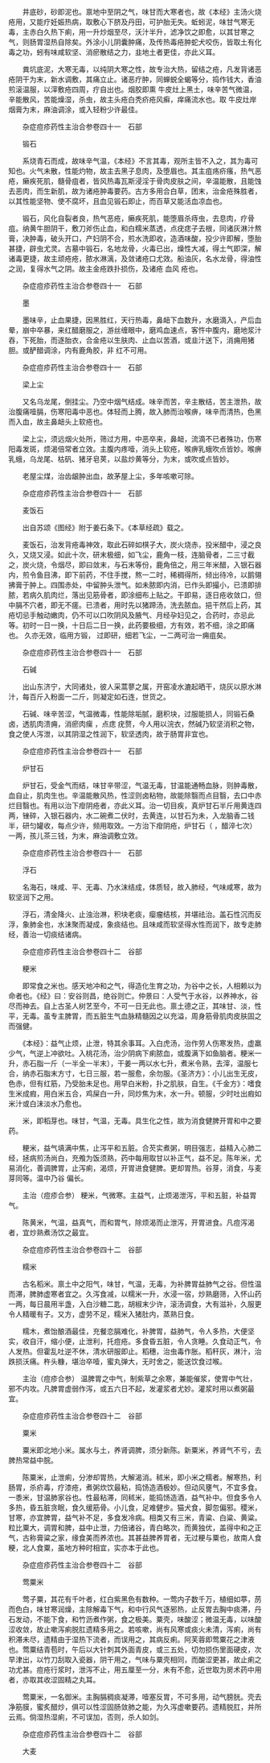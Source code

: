 <!-- { "loadSidebar": true } -->
　　井底砂，砂即泥也。禀地中至阴之气，味甘而大寒者也，故《本经》主汤火烧疮用，又能疗妊娠热病，取敷心下脐及丹田，可护胎无失。蚯蚓泥，味甘气寒无毒，主赤白久热下痢，用一升炒烟至尽，沃汁半升，滤净饮之即愈，以其甘寒之气，则肠胃湿热自除矣。外涂小儿阴囊肿痛，及传热毒疮肿蛇犬咬伤，皆取土有化毒之功，蚓有味咸软坚、消瘀散结之力，韭地土者更佳，亦此义耳。

　　粪坑底泥，大寒无毒，以纯阴大寒之性，故专治大热，留结之疮，凡发背诸恶疮阴干为末，新水调敷，其痛立止。诸恶疔肿，同蝉蜕全蝎等分，捣作钱大，香油煎滚温服，以滓敷疮四周，疔自出也。烟胶即熏 牛皮灶上黑土，味辛苦气微温，辛能散风，苦能燥湿，杀虫，故主头疮白秃疥疮风癣，痒痛流水也。取 牛皮灶岸烟膏为末，麻油调涂，或入轻粉少许最佳。

　　杂症痘疹药性主治合参卷四十一　石部

　　锻石

　　系烧青石而成，故味辛气温，《本经》不言其毒，观所主皆不入之，其为毒可知也。火气未散，性能灼物，故主去黑子息肉，及堕眉也。其主疽疡疥瘙，热气恶疮，癞疾死肌，髓骨疽者，皆风热毒瓦斯浸淫于骨肉皮肤之间，辛温能散，且能蚀去恶肉，而生新肌，故为诸疮肿毒要药。古方多用合白草，团末，治金疮殊胜者，以其性能坚物、使不腐坏，且血见锻石即止，而百草又能活血凉血也。

　　锻石，风化自裂者良，热气恶疮，癞疾死肌，能堕眉杀痔虫，去息肉，疗骨疽。纳黄牛胆阴干，敷刀斧伤止血，和白糯米蒸透，点疣痣子去根，同诸灰淋汁熬膏，决肿毒，破头开口，产妇阴不合，煎水洗即收，造酒味酸，投少许即解，堕胎甚捷，辟虫尤灵。古墓中锻石，名地龙骨，火毒已出，燥性大减，得土气即深，解诸毒更捷，故主顽疮疮，脓水淋漓，及敛诸疮口尤效。船油灰，名水龙骨，得油性之润，复得水气之阴。故主金疮跌扑损伤，及诸疮 血风 疮也。

　　杂症痘疹药性主治合参卷四十一　石部

　　墨

　　墨味辛，止血果捷，因黑胜红，天行热毒，鼻衄下血数升，水磨滴入，产后血晕，崩中卒暴，来红醋磨服之，游丝缠眼中，磨鸡血速点，客忤中腹内，磨地浆汁吞，下死胎，而逐胎衣，合金疮以生肤肉、止血以苦酒，或韭汁送下，消痈用猪胆。或酽醋调涂，内有鹿角胶，非 红不可用。

　　杂症痘疹药性主治合参卷四十一　石部

　　梁上尘

　　又名乌龙尾，倒挂尘。乃空中烟气结成。味辛而苦，辛主散结，苦主泄热，故治腹痛噎膈，伤寒阳毒中恶也。体轻而上腾，故入肺而治喉痹，味辛而清热，色黑而入血，故主鼻衄头上软疮也。

　　梁上尘，须远烟火处所，筛过方用，中恶卒来，鼻衄，流滴不已者殊功，伤寒阳毒发斑，烦渴倍常者立效。主腹内疼噎，消头上软疮，喉痹乳蛾吹点皆妙。喉痹乳蛾，乌龙尾、枯矾、猪牙皂荚，以盐炒黄等分，为末，或吹或点皆妙。

　　老屋尘煤，治齿龈肿出血，故茅屋上尘，多年咳嗽可除。

　　杂症痘疹药性主治合参卷四十一　石部

　　麦饭石

　　出自苏颂《图经》附于姜石条下。《本草经疏》载之。

　　麦饭石，治发背疮毒神效，取此石碎如棋子大，炭火烧赤，投米醋中，浸之良久，又烧又浸。如此十次，研末极细，如飞尘，鹿角一枝，连脑骨者，二三寸截之，炭火烧，令烟尽，即曰敛末，与石末等份，鹿角倍之，用三年米醋，入银石器内，煎令鱼目沸，即下前药，不住手搅，熬一二时，稀稠得所，倾出待冷，以鹅翎拂膏于肿上。四围赤处，中留肿头泄气。如未脓即内消，已作头即撮小，已溃即排脓，若病久肌肉烂，落出见筋骨者，即涂细布上贴之。干即易，逐日疮收敛口，但中膈不穴者，即无不瘥。已溃者，用时先以猪蹄汤，洗去脓血。挹干然后上药，其疮切忌手触动嫩肉，仍不可以口吹阴风及腋气、月经孕妇见之，合药时，亦忌此等。初时一日一换，十日后二日一换，此药要极细，方有效，若不细，涂之即痛也。 久亦无效，临用方锻， 过即研，细若飞尘，一二两可治一痈疽矣。

　　杂症痘疹药性主治合参卷四十一　石部

　　石碱

　　出山东济宁，大同诸处，彼人采蒿蓼之属，开窑凌水漉起晒干，烧灰以原水淋汁，每百斤入粉面一二斤，则凝定如石连，世货之。

　　石碱、味辛苦涩，气温微毒，性能除垢腻，磨积块，过服能损人，同锻石桑卤，透肌肉溃痈，消瘀肉瘰 ，点痣 疣赘，今人用以浣衣，然碱乃软坚消积之物，食之使人泻泄，以其阴湿之性润下，软坚透肉，故于肠胃非宜也。

　　杂症痘疹药性主治合参卷四十一　石部

　　炉甘石

　　炉甘石，受金气而结，味甘辛带涩，气温无毒，甘温能通畅血脉，则肿毒散，血自止，肌肉生也。辛温能散风热，性涩则卤粘物，故能除翳而点目翳，去口中赤烂目翳也。有用以治下疳阴疮者，亦此义耳。治一切目疾，真炉甘石半斤用黄连四两，锉碎，入银石器内，水二碗煮二伏时，去黄连，以甘石为未，入龙脑香二钱半，研匀罐收，每点少许，频用取效。一方治下疳阴疮，炉甘石（ ，醋淬七次）一两，孩儿茶三钱，为末，麻油调敷立效。

　　杂症痘疹药性主治合参卷四十一　石部

　　浮石

　　名海石，味咸、平、无毒、乃水沫结成，体质轻，故入肺经，气味咸寒，故为软坚润下之用。

　　浮石，清金降火、止浊治淋，积块老痰，瘿瘤结核，并堪祛治。盖石性沉而反浮，象肺金也，水沫聚而凝成，象痰结也。且味咸而软坚得水性而润下，故专走肺经，善治一切痰结诸病。

　　杂症痘疹药性主治合参卷四十二　谷部

　　粳米

　　即常食之米也。感天地冲和之气，得造化生育之功，为谷中之长，人相赖以为命者也。《经》曰：安谷则昌，绝谷则亡。仲景曰：人受气于水谷，以养神水，谷尽而神去。自上古圣人树艺至今，不可一日无此也。禀土德之正，其味甘、淡，性平，无毒。虽专主脾胃，而五脏生气血脉精髓因之以充溢，周身筋骨肌肉皮肤固之而强健。

　　《本经》：益气止烦，止泄，特其余事耳。入白虎汤，治作劳人伤寒发热，虚羸少气，气逆上冲欲吐。入桃花汤，治少阴病下痢脓血，或腹满下如鱼脑者。粳米一升，赤石脂一斤（一半全一半末），干姜一两以水七升，煮米令熟，去滓，温服七合，纳赤石脂末方寸，七日三服，若一服愈，余勿服。《圣济方》：小儿出生无皮，色赤，但有红筋，乃受胎未足也。用早白米粉，扑之肌肤，自生。《千金方》：嗜食生米成瘕，用白米五合，鸡屎白一升，同炒焦为末，水一升。顿服，少时吐出瘕如米汁或白沫淡水乃愈也。

　　米，即稻芽也。味甘，气温，无毒。具生化之性，故为消食健脾开胃和中之要药。

　　粳米，益气填满中焦，止泻平和五脏。合芡实煮粥，明目强志，益精入心肺二经，拯病煎汤尚白，充飧为饭须熟，药中每用取甘以补正气，益不足。陈年米，尤易消化，善调脾胃，止泻痢，渴烦，开胃进食健脾。更却胃热。谷芽，消食，与麦芽同等。温中乃谷 偏长。

　　主治（痘疹合参） 粳米，气微寒。主益气，止烦渴泄泻，平和五脏，补益胃气。

　　陈黄米，气温，益真气，而和胃气，除烦渴而止泄泻，开胃进食。凡痘泻渴者，宜炒熟煮汤饮之最宜。

　　杂症痘疹药性主治合参卷四十二　谷部

　　糯米

　　古名稻米。禀土中之阳气，味甘，气温，无毒，为补脾胃益肺气之谷。但性温而滞，脾肺虚寒者宜之。久泻食减，以糯米一升，水浸一宿，炒熟磨筛，入怀山药一两，每日晨用半盏，入白沙糖二匙，胡椒末少许，滚汤调食，大有滋补，久服更令人精暖有子。又方，虚劳不足，糯米入猪肚内，蒸熟日食。

　　糯木，煮饴酿酒最佳，充餐恋膈难化，补脾胃，益肺气，令人多热，大便坚实，收自汗，缩小便，止泄利，托痘疮。多食昏五脏，令人贪睡。久食动正气，令人发热。但霍乱吐逆不休，清水研服即止。稻穗，治虫毒作胀。稻秆灰，淋汁，治跌损沃痛。杵头糠，堪治卒噎，蜜丸弹大，无时舍之，能送饮食过喉。

　　主治（痘疹合参） 温脾胃之中气，制紫草之余寒，兼能催浆，使胃中气壮，邪不内攻。凡脾胃虚弱作泻，或五六日不起，发灌浆者尤妙。灌浆时用以煮粥最宜。

　　杂症痘疹药性主治合参卷四十二　谷部

　　粟米

　　粟米即北地小米。属水与土，养肾调脾，须分新陈。新粟米，养肾气不亏，去脾热常益中脘。

　　陈粟米，止泄痢，分渗却胃热，大解渴消。秫米，即小米之糯者。解寒热，利肠胃，杀疥毒，疗漆疮，煮粥炊饮最粘，捣饧造酒极妙。但动风壅气，不宜多食。一黍米，甘温肺家谷也。性最粘滞，同秫米，能捣饧造酒，益气补中。但食多令人多热，昏五脏贪眠，食久缓筋骨。小儿食，足难健步。猫犬食，脚忽偏邪。稷米，甘寒，亦宜脾胃，益气补不足，多食发冷病。相类又有三米，青粱、白粱、黄粱。粒比粟大，调胃和脾，益中止泄，力倍诸谷，青白略次，而黄独优，盖得中和之正气，古称膏粱之家，缘食美而养浓也。其甚益脾养胃者，无过粳与粟也，故南人食粳，北人食粟，虽地方种时相宜，实亦本于此也。

　　杂症痘疹药性主治合参卷四十二　谷部

　　莺粟米

　　莺子粟，其花有千叶者，红白紫黑色有数种。一莺内子数千万，植细如葶，苈而色白，味甘寒润燥，主除解毒下气，和中行风气逐邪热，止反胃去胸中痰滞，丹石发动，不能下食，和竹沥煮作粥，食之极美。粟壳，味酸涩；微温无毒，以味酸涩收敛，故止嗽泻痢脱肛遗精多用之。若咳嗽，尚有风寒或痰火未清，泻痢，尚有积滞未尽，遗精由于湿热下流者，而误用之，其病反痢。阿芙蓉即莺粟花之津液也。莺粟结青苞时，午后以大针刺其外面青皮，或三五处，切勿损伤里面硬皮，次早津出，以竹刀刮取入瓷器，阴干用之，气味与粟壳相同，而酸涩更甚，故止痢之功尤甚。痘疮行浆时，泄泻不止，用五厘至一分，未有不愈，近世取为房术药中用者，亦取其收涩固精之丸耳。

　　莺粟米，一名御米。主胸膈稠痰凝滞，噎塞反胃，不可多用，动气膀胱。壳去净筋膜，蜜炙醋炒，俱可以性涩固肠敛肺之能，为久泻虚嗽要药。遗精脱肛，并所云焉。倘湿热湿痢，不可误加，否则，杀人如剑。

　　杂症痘疹药性主治合参卷四十二　谷部

　　大麦


